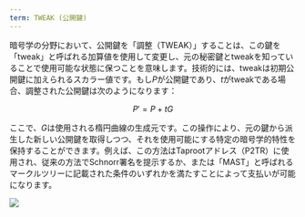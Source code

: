 ```yaml
---
term: TWEAK (公開鍵)
---
```


暗号学の分野において、公開鍵を「調整（TWEAK）」することは、この鍵を「tweak」と呼ばれる加算値を使用して変更し、元の秘密鍵とtweakを知っていることで使用可能な状態に保つことを意味します。技術的には、tweakは初期公開鍵に加えられるスカラー値です。もし$P$が公開鍵であり、$t$がtweakである場合、調整された公開鍵は次のようになります：

$$
P' = P + tG
$$

ここで、$G$は使用される楕円曲線の生成元です。この操作により、元の鍵から派生した新しい公開鍵を取得しつつ、それを使用可能にする特定の暗号学的特性を保持することができます。例えば、この方法はTaprootアドレス（P2TR）に使用され、従来の方法でSchnorr署名を提示するか、または「MAST」と呼ばれるマークルツリーに記載された条件のいずれかを満たすことによって支払いが可能になります。

![](../../dictionnaire/assets/26.png)